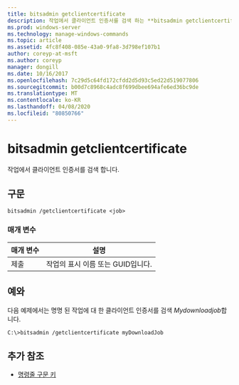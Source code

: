 ```yaml
---
title: bitsadmin getclientcertificate
description: 작업에서 클라이언트 인증서를 검색 하는 **bitsadmin getclientcertificate**에 대 한 Windows 명령 항목입니다.
ms.prod: windows-server
ms.technology: manage-windows-commands
ms.topic: article
ms.assetid: 4fc8f408-085e-43a0-9fa8-3d798ef107b1
author: coreyp-at-msft
ms.author: coreyp
manager: dongill
ms.date: 10/16/2017
ms.openlocfilehash: 7c29d5c64fd172cfdd2d5d93c5ed22d519077806
ms.sourcegitcommit: b00d7c8968c4adc8f699dbee694afe6ed36bc9de
ms.translationtype: MT
ms.contentlocale: ko-KR
ms.lasthandoff: 04/08/2020
ms.locfileid: "80850766"
---
```

# <a name="bitsadmin-getclientcertificate"></a>bitsadmin getclientcertificate

작업에서 클라이언트 인증서를 검색 합니다.

## <a name="syntax"></a>구문

```
bitsadmin /getclientcertificate <job>
```

### <a name="parameters"></a>매개 변수

| 매개 변수 | 설명 |
| -------------- | -------------- |
| 제출 | 작업의 표시 이름 또는 GUID입니다. |

## <a name="examples"></a><a name=BKMK_examples></a>예와

다음 예제에서는 명명 된 작업에 대 한 클라이언트 인증서를 검색 *Mydownloadjob*합니다.

```
C:\>bitsadmin /getclientcertificate myDownloadJob
```

## <a name="additional-references"></a>추가 참조

- [명령줄 구문 키](command-line-syntax-key.md)